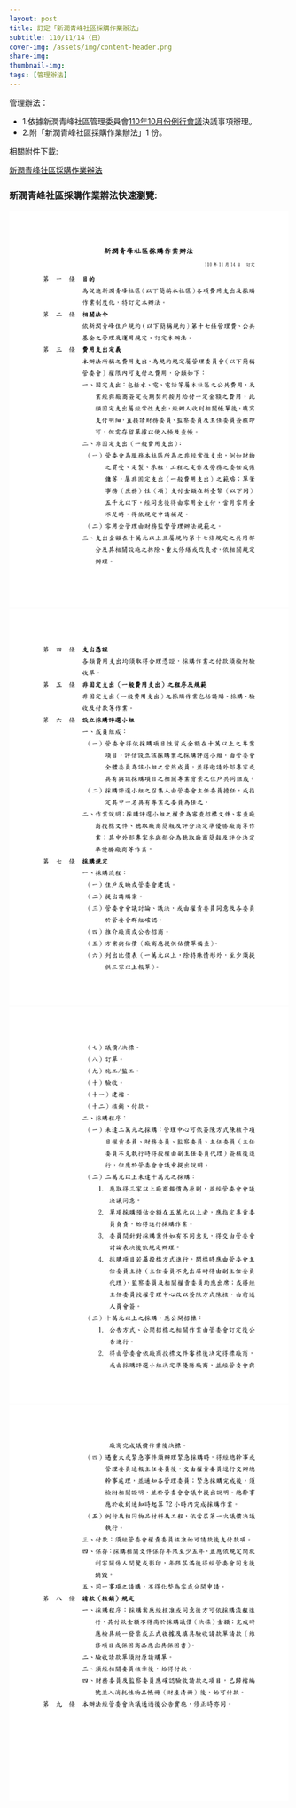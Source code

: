 ```yaml
---
layout: post
title: 訂定「新潤青峰社區採購作業辦法」
subtitle: 110/11/14（日）
cover-img: /assets/img/content-header.png
share-img: 
thumbnail-img:
tags: [管理辦法]
---
```


管理辦法：
- 1.依據新潤青峰社區管理委員會[110年10月份例行會議](https://bq01.github.io/2021-11-14-1-meeting/)決議事項辦理。
- 2.附「新潤青峰社區採購作業辦法」1 份。

相關附件下載:

[新潤青峰社區採購作業辦法](../assets/post/20211114-2/新潤青峰社區採購作業辦法.pdf)

### 新潤青峰社區採購作業辦法快速瀏覽:

![](../assets/post/20211114-2/community-purchasing-01.png)
![](../assets/post/20211114-2/community-purchasing-02.png)
![](../assets/post/20211114-2/community-purchasing-03.png)
![](../assets/post/20211114-2/community-purchasing-04.png)
